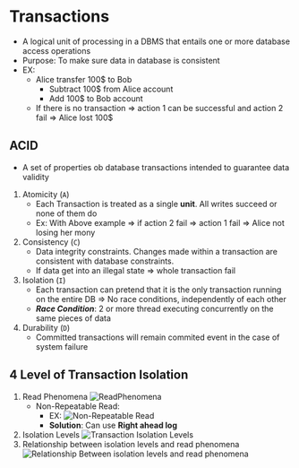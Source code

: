 # Transactions
- A logical unit of processing in a DBMS that entails one or more database access operations
- Purpose: To make sure data in database is consistent
- EX:
  - Alice transfer 100$ to Bob
    - Subtract 100$ from Alice account
    - Add 100$ to Bob account
  - If there is no transaction => action 1 can be successful and action 2 fail => Alice lost 100$

## ACID
- A set of properties ob database transactions intended to guarantee data validity
1. Atomicity (`A`)
    - Each Transaction is treated as a single **unit**. All writes succeed or none of them do
    - Ex: With Above example => if action 2 fail => action 1 fail => Alice not losing her mony
2. Consistency (`C`)
   - Data integrity constraints. Changes made within a transaction are consistent with database constraints.
   - If data get into an illegal state => whole transaction fail
3. Isolation (`I`)
   - Each transaction can pretend that it is the only transaction running on the entire DB => No race conditions, independently of each other
   - ***Race Condition***: 2 or more thread executing concurrently on the same pieces of data
4. Durability (`D`)
    - Committed transactions will remain commited event in the case of system failure 

## 4 Level of Transaction Isolation
1. Read Phenomena
    ![ReadPhenomena](ReadPhenomena.png)
   - Non-Repeatable Read:
     - EX: ![Non-Repeatable Read](read-skew-ex.png)
     - **Solution**: Can use **Right ahead log**
2. Isolation Levels
   ![Transaction Isolation Levels](TransactionIsolationLevels.png)
3. Relationship between isolation levels and read phenomena
   ![Relationship Between isolation levels and read phenomena](RelationshipBetweenIsolationLevelsAndPhenomena.png)
